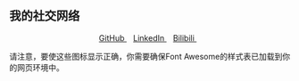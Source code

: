 ## 我的社交网络

<!-- 社交链接开始 -->
<p align="center">
  <a href="https://github.com/yolo-zzy" target="_blank">
    <i class="fa-brands fa-github"></i> GitHub
  </a>
  &nbsp;&nbsp;
  <a href="https://www.http://129.211.27.198/" target="_blank">
    <i class="fa-brands fa-linkedin-in"></i> LinkedIn
  </a>
  &nbsp;&nbsp;
  <a href="https://www.bilibili.com/" target="_blank">
    <i class="fa-brands fa-bilibili"></i> Bilibili
  </a>
  &nbsp;&nbsp;
  
</p>
<!-- 社交链接结束 -->

请注意，要使这些图标显示正确，你需要确保Font Awesome的样式表已加载到你的网页环境中。
